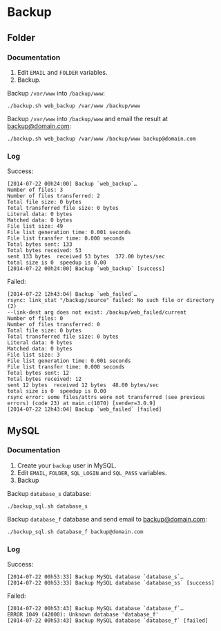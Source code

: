 Backup
======

## Folder

### Documentation

1.  Edit `EMAIL` and `FOLDER` variables.
2.  Backup.

Backup `/var/www` into `/backup/www`:

    ./backup.sh web_backup /var/www /backup/www

Backup `/var/www` into `/backup/www` and email the result at backup@domain.com:

    ./backup.sh web_backup /var/www /backup/www backup@domain.com

### Log

Success:

    [2014-07-22 00h24:00] Backup `web_backup`…
    Number of files: 3
    Number of files transferred: 2
    Total file size: 0 bytes
    Total transferred file size: 0 bytes
    Literal data: 0 bytes
    Matched data: 0 bytes
    File list size: 49
    File list generation time: 0.001 seconds
    File list transfer time: 0.000 seconds
    Total bytes sent: 133
    Total bytes received: 53
    sent 133 bytes  received 53 bytes  372.00 bytes/sec
    total size is 0  speedup is 0.00
    [2014-07-22 00h24:00] Backup `web_backup` [success]

Failed:

    [2014-07-22 12h43:04] Backup `web_failed`…
    rsync: link_stat "/backup/source" failed: No such file or directory (2)
    --link-dest arg does not exist: /backup/web_failed/current
    Number of files: 0
    Number of files transferred: 0
    Total file size: 0 bytes
    Total transferred file size: 0 bytes
    Literal data: 0 bytes
    Matched data: 0 bytes
    File list size: 3
    File list generation time: 0.001 seconds
    File list transfer time: 0.000 seconds
    Total bytes sent: 12
    Total bytes received: 12
    sent 12 bytes  received 12 bytes  48.00 bytes/sec
    total size is 0  speedup is 0.00
    rsync error: some files/attrs were not transferred (see previous errors) (code 23) at main.c(1070) [sender=3.0.9]
    [2014-07-22 12h43:04] Backup `web_failed` [failed]

## MySQL

### Documentation

1.  Create your `backup` user in MySQL.
2.  Edit `EMAIL`, `FOLDER`, `SQL_LOGIN` and `SQL_PASS` variables.
3.  Backup

Backup `database_s` database:

    ./backup_sql.sh database_s

Backup `database_f` database and send email to backup@domain.com:

    ./backup_sql.sh database_f backup@domain.com

### Log

Success:

    [2014-07-22 00h53:33] Backup MySQL database `database_s`…
    [2014-07-22 00h53:33] Backup MySQL database `database_ss` [success]

Failed:

    [2014-07-22 00h53:43] Backup MySQL database `database_f`…
    ERROR 1049 (42000): Unknown database 'database_f'
    [2014-07-22 00h53:43] Backup MySQL database `database_f` [failed]
